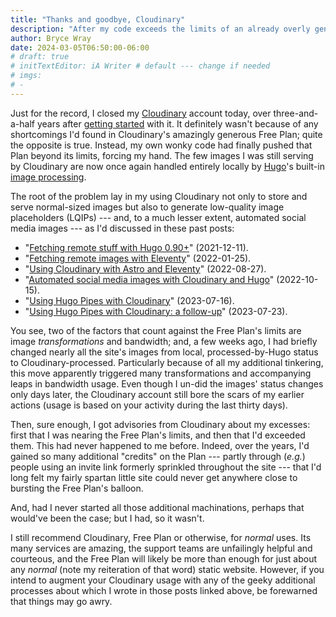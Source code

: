 ```yaml
---
title: "Thanks and goodbye, Cloudinary"
description: "After my code exceeds the limits of an already overly generous Free Plan, I again process all images locally."
author: Bryce Wray
date: 2024-03-05T06:50:00-06:00
# draft: true
# initTextEditor: iA Writer # default --- change if needed
# imgs:
# -
---
```


Just for the record, I closed my [Cloudinary](https://cloudinary.com) account today, over three-and-a-half years after [getting started](/posts/2020/07/transformed/) with it. It definitely wasn't because of any shortcomings I'd found in Cloudinary's amazingly generous Free Plan; quite the opposite is true. Instead, my own wonky code had finally pushed that Plan beyond its limits, forcing my hand. The few images I was still serving by Cloudinary are now once again handled entirely locally by [Hugo](https://gohugo.io)'s built-in [image processing](https://gohugo.io/content-management/image-processing/).

<!--more-->

The root of the problem lay in my using Cloudinary not only to store and serve normal-sized images but also to generate low-quality image placeholders (LQIPs) --- and, to a much lesser extent, automated social media images --- as I'd discussed in these past posts:

- "[Fetching remote stuff with Hugo 0.90+](/posts/2021/12/fetching-remote-stuff-hugo-0-90-plus/)" (<span class="nobrk">2021-12-11</span>).
- "[Fetching remote images with Eleventy](/posts/2022/01/fetching-remote-images-eleventy/)" (<span class="nobrk">2022-01-25</span>).
- "[Using Cloudinary with Astro and Eleventy](/posts/2022/08/using-cloudinary-astro-eleventy/)" (<span class="nobrk">2022-08-27</span>).
- "[Automated social media images with Cloudinary and Hugo](/posts/2022/10/automated-social-media-images-cloudinary-hugo/)" (<span class="nobrk">2022-10-15</span>).
- "[Using Hugo Pipes with Cloudinary](/posts/2023/07/hugo-pipes-cloudinary/)" (<span class="nobrk">2023-07-16</span>).
- "[Using Hugo Pipes with Cloudinary: a follow-up](/posts/2023/07/hugo-pipes-cloudinary-follow-up/)" (<span class="nobrk">2023-07-23</span>).

You see, two of the factors that count against the Free Plan's limits are image *transformations* and bandwidth; and, a few weeks ago, I had briefly changed nearly all the site's images from local, processed-by-Hugo status to Cloudinary-processed. Particularly because of all my additional tinkering, this move apparently triggered many transformations and accompanying leaps in bandwidth usage. Even though I un-did the images' status changes only days later, the Cloudinary account still bore the scars of my earlier actions (usage is based on your activity during the last thirty days).

Then, sure enough, I got advisories from Cloudinary about my excesses: first that I was nearing the Free Plan's limits, and then that I'd exceeded them. This had never happened to me before. Indeed, over the years, I'd gained so many additional "credits" on the Plan --- partly through (*e.g.*) people using an invite link formerly sprinkled throughout the site --- that I'd long felt my fairly spartan little site could never get anywhere close to bursting the Free Plan's balloon.

And, had I never started all those additional machinations, perhaps that would've been the case; but I had, so it wasn't.

I still recommend Cloudinary, Free Plan or otherwise, for *normal* uses. Its many services are amazing, the support teams are unfailingly helpful and courteous, and the Free Plan will likely be more than enough for just about any *normal* (note my reiteration of that word) static website. However, if you intend to augment your Cloudinary usage with any of the geeky additional processes about which I wrote in those posts linked above, be forewarned that things may go awry.
